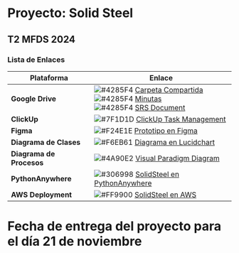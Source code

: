 # Proyecto: Solid Steel

## T2 MFDS 2024

### Lista de Enlaces

| Plataforma          | Enlace                                                                                   |
|---------------------|------------------------------------------------------------------------------------------|
| **Google Drive**    | ![#4285F4](https://via.placeholder.com/15/4285F4/000000?text=+) [Carpeta Compartida](https://drive.google.com/drive/folders/15vlBbQu-X4DWSwbSRebgNK5oxEhAHQu3?usp=drive_link) <br> ![#4285F4](https://via.placeholder.com/15/4285F4/000000?text=+) [Minutas](https://drive.google.com/drive/folders/1yh8V7uu0EH8m5jO3RdD5rf1lAH8nq6Tn?usp=drive_link) <br> ![#4285F4](https://via.placeholder.com/15/4285F4/000000?text=+) [SRS Document](https://docs.google.com/document/d/1VP1xI9Nx6XlcrGmZAr4K4UUgU_ge_0xGn8Igv9I7pQg/edit?usp=drive_link) |
| **ClickUp**        | ![#7F1D1D](https://via.placeholder.com/15/7F1D1D/000000?text=+) [ClickUp Task Management](https://app.clickup.com/9011196940/v/li/901104224549) |
| **Figma**          | ![#F24E1E](https://via.placeholder.com/15/F24E1E/000000?text=+) [Prototipo en Figma](https://www.figma.com/design/eGGdU501iTUje7N2xQHte9/Untitled?node-id=0-1&node-type=canvas&t=PqkItyAm5fGEQeR6-0) |
| **Diagrama de Clases** | ![#F6EB61](https://via.placeholder.com/15/F6EB61/000000?text=+) [Diagrama en Lucidchart](https://lucid.app/lucidchart/cb076ddc-b9aa-406d-908f-747695b81e1b/edit?page=HWEp-vi-RSFO&invitationId=inv_9189eab0-e252-4f9e-973a-90922a3a8506#) |
| **Diagrama de Procesos** | ![#4A90E2](https://via.placeholder.com/15/4A90E2/000000?text=+) [Visual Paradigm Diagram](https://online.visual-paradigm.com/share.jsp?id=333333313135322d35#diagram:workspace=qcdkggyd&proj=0&id=5) |
| **PythonAnywhere** | ![#306998](https://via.placeholder.com/15/306998/000000?text=+) [SolidSteel en PythonAnywhere](https://SolidSteel.pythonanywhere.com) |
| **AWS Deployment** | ![#FF9900](https://via.placeholder.com/15/FF9900/000000?text=+) [SolidSteel en AWS](http://35.89.113.71:8000/) |

# Fecha de entrega del proyecto para el día 21 de noviembre
